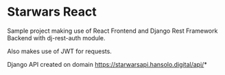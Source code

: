 # Starwars React

Sample project making use of React Frontend and Django Rest Framework Backend with dj-rest-auth module.

Also makes use of JWT for requests.

Django API created on domain https://starwarsapi.hansolo.digital/api/*



